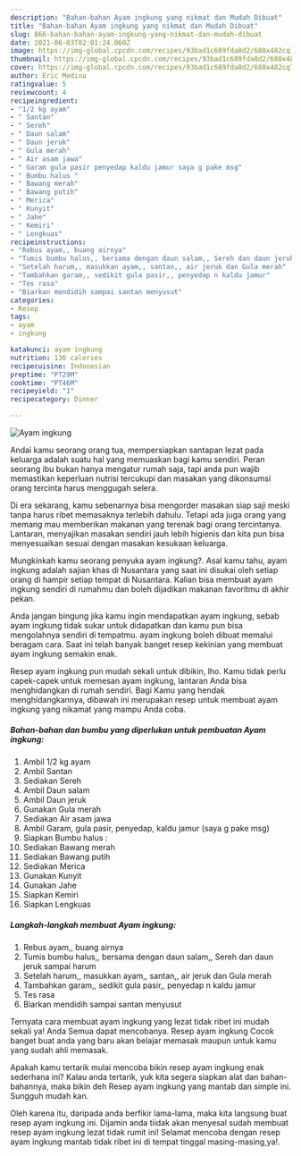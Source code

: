 ```yaml
---
description: "Bahan-bahan Ayam ingkung yang nikmat dan Mudah Dibuat"
title: "Bahan-bahan Ayam ingkung yang nikmat dan Mudah Dibuat"
slug: 866-bahan-bahan-ayam-ingkung-yang-nikmat-dan-mudah-dibuat
date: 2021-06-03T02:01:24.060Z
image: https://img-global.cpcdn.com/recipes/93bad1c689fda8d2/680x482cq70/ayam-ingkung-foto-resep-utama.jpg
thumbnail: https://img-global.cpcdn.com/recipes/93bad1c689fda8d2/680x482cq70/ayam-ingkung-foto-resep-utama.jpg
cover: https://img-global.cpcdn.com/recipes/93bad1c689fda8d2/680x482cq70/ayam-ingkung-foto-resep-utama.jpg
author: Eric Medina
ratingvalue: 5
reviewcount: 4
recipeingredient:
- "1/2 kg ayam"
- " Santan"
- " Sereh"
- " Daun salam"
- " Daun jeruk"
- " Gula merah"
- " Air asam jawa"
- " Garam gula pasir penyedap kaldu jamur saya g pake msg"
- " Bumbu halus "
- " Bawang merah"
- " Bawang putih"
- " Merica"
- " Kunyit"
- " Jahe"
- " Kemiri"
- " Lengkuas"
recipeinstructions:
- "Rebus ayam,, buang airnya"
- "Tumis bumbu halus,, bersama dengan daun salam,, Sereh dan daun jeruk sampai harum"
- "Setelah harum,, masukkan ayam,, santan,, air jeruk dan Gula merah"
- "Tambahkan garam,, sedikit gula pasir,, penyedap n kaldu jamur"
- "Tes rasa"
- "Biarkan mendidih sampai santan menyusut"
categories:
- Resep
tags:
- ayam
- ingkung

katakunci: ayam ingkung 
nutrition: 136 calories
recipecuisine: Indonesian
preptime: "PT29M"
cooktime: "PT46M"
recipeyield: "1"
recipecategory: Dinner

---
```



![Ayam ingkung](https://img-global.cpcdn.com/recipes/93bad1c689fda8d2/680x482cq70/ayam-ingkung-foto-resep-utama.jpg)

Andai kamu seorang orang tua, mempersiapkan santapan lezat pada keluarga adalah suatu hal yang memuaskan bagi kamu sendiri. Peran seorang ibu bukan hanya mengatur rumah saja, tapi anda pun wajib memastikan keperluan nutrisi tercukupi dan masakan yang dikonsumsi orang tercinta harus menggugah selera.

Di era  sekarang, kamu sebenarnya bisa mengorder masakan siap saji meski tanpa harus ribet memasaknya terlebih dahulu. Tetapi ada juga orang yang memang mau memberikan makanan yang terenak bagi orang tercintanya. Lantaran, menyajikan masakan sendiri jauh lebih higienis dan kita pun bisa menyesuaikan sesuai dengan masakan kesukaan keluarga. 



Mungkinkah kamu seorang penyuka ayam ingkung?. Asal kamu tahu, ayam ingkung adalah sajian khas di Nusantara yang saat ini disukai oleh setiap orang di hampir setiap tempat di Nusantara. Kalian bisa membuat ayam ingkung sendiri di rumahmu dan boleh dijadikan makanan favoritmu di akhir pekan.

Anda jangan bingung jika kamu ingin mendapatkan ayam ingkung, sebab ayam ingkung tidak sukar untuk didapatkan dan kamu pun bisa mengolahnya sendiri di tempatmu. ayam ingkung boleh dibuat memalui beragam cara. Saat ini telah banyak banget resep kekinian yang membuat ayam ingkung semakin enak.

Resep ayam ingkung pun mudah sekali untuk dibikin, lho. Kamu tidak perlu capek-capek untuk memesan ayam ingkung, lantaran Anda bisa menghidangkan di rumah sendiri. Bagi Kamu yang hendak menghidangkannya, dibawah ini merupakan resep untuk membuat ayam ingkung yang nikamat yang mampu Anda coba.

<!--inarticleads1-->

##### Bahan-bahan dan bumbu yang diperlukan untuk pembuatan Ayam ingkung:

1. Ambil 1/2 kg ayam
1. Ambil  Santan
1. Sediakan  Sereh
1. Ambil  Daun salam
1. Ambil  Daun jeruk
1. Gunakan  Gula merah
1. Sediakan  Air asam jawa
1. Ambil  Garam, gula pasir, penyedap, kaldu jamur (saya g pake msg)
1. Siapkan  Bumbu halus :
1. Sediakan  Bawang merah
1. Sediakan  Bawang putih
1. Sediakan  Merica
1. Gunakan  Kunyit
1. Gunakan  Jahe
1. Siapkan  Kemiri
1. Siapkan  Lengkuas




<!--inarticleads2-->

##### Langkah-langkah membuat Ayam ingkung:

1. Rebus ayam,, buang airnya
1. Tumis bumbu halus,, bersama dengan daun salam,, Sereh dan daun jeruk sampai harum
1. Setelah harum,, masukkan ayam,, santan,, air jeruk dan Gula merah
1. Tambahkan garam,, sedikit gula pasir,, penyedap n kaldu jamur
1. Tes rasa
1. Biarkan mendidih sampai santan menyusut




Ternyata cara membuat ayam ingkung yang lezat tidak ribet ini mudah sekali ya! Anda Semua dapat mencobanya. Resep ayam ingkung Cocok banget buat anda yang baru akan belajar memasak maupun untuk kamu yang sudah ahli memasak.

Apakah kamu tertarik mulai mencoba bikin resep ayam ingkung enak sederhana ini? Kalau anda tertarik, yuk kita segera siapkan alat dan bahan-bahannya, maka bikin deh Resep ayam ingkung yang mantab dan simple ini. Sungguh mudah kan. 

Oleh karena itu, daripada anda berfikir lama-lama, maka kita langsung buat resep ayam ingkung ini. Dijamin anda tiidak akan menyesal sudah membuat resep ayam ingkung lezat tidak rumit ini! Selamat mencoba dengan resep ayam ingkung mantab tidak ribet ini di tempat tinggal masing-masing,ya!.

